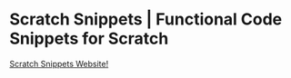 # Scratch Snippets | Functional Code Snippets for Scratch
[Scratch Snippets Website!](https://scratch-snippets.github.io)
